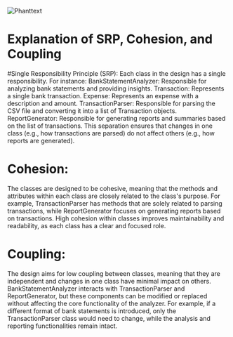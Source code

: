 
![Phanttext](https://www.planttext.com/api/plantuml/png/Z9B1JiCm38RlUGeVkqDVO4BJO49STgWsNi2qMOb8d2fn4MFYoJZmIBm2IMZNgYiJjxh-_VctdU_FhxLdTDmQBKIfqNkuGthPCx8qajZV4khZktGWJW80a58qvBE3qh90VeObxDafgXTBUBMgYkfQygDbr8Mp1yLRwtss2BhAjazQzWA7vB5aPMbZM-BCM1hJmjUCwanlxjyQIJAGjJAAWreHnwAjydoJabwk1lac6A-jEoOZlot4Hp_wg4iQDw-2Uj257sXYz_4CUTaHppg0WTWP42T8EEbBfvh8lqgTCrIWy-aCaGHDZ6Pstmy-AboDxEnaOnq_X8KvPEiwMDt7-zOO3BjXXrtn72ysIHSEs3yUIvwlBhrV4q-D_OyhBlSpLKp0ATyVHQmbLU7b_m000F__0m00)

# Explanation of SRP, Cohesion, and Coupling

#Single Responsibility Principle (SRP):
Each class in the design has a single responsibility. For instance:
BankStatementAnalyzer: Responsible for analyzing bank statements and providing insights.
Transaction: Represents a single bank transaction.
Expense: Represents an expense with a description and amount.
TransactionParser: Responsible for parsing the CSV file and converting it into a list of Transaction objects.
ReportGenerator: Responsible for generating reports and summaries based on the list of transactions.
This separation ensures that changes in one class (e.g., how transactions are parsed) do not affect others (e.g., how reports are generated).

# Cohesion:
The classes are designed to be cohesive, meaning that the methods and attributes within each class are closely related to the class's purpose.
For example, TransactionParser has methods that are solely related to parsing transactions, while ReportGenerator focuses on generating reports based on transactions.
High cohesion within classes improves maintainability and readability, as each class has a clear and focused role.

# Coupling:
The design aims for low coupling between classes, meaning that they are independent and changes in one class have minimal impact on others.
BankStatementAnalyzer interacts with TransactionParser and ReportGenerator, but these components can be modified or replaced without affecting the core functionality of the analyzer.
For example, if a different format of bank statements is introduced, only the TransactionParser class would need to change, while the analysis and reporting functionalities remain intact.
